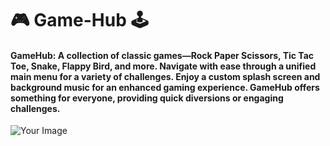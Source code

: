 # 🎮 Game-Hub 🕹️

#### GameHub: A collection of classic games—Rock Paper Scissors, Tic Tac Toe, Snake, Flappy Bird, and more. Navigate with ease through a unified main menu for a variety of challenges. Enjoy a custom splash screen and background music for an enhanced gaming experience. GameHub offers something for everyone, providing quick diversions or engaging challenges.


<img src="gamehub/0.jpeg" alt="Your Image">
